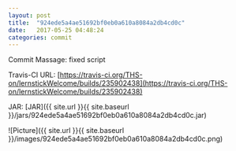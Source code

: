 ```yaml
---
layout: post
title:  "924ede5a4ae51692bf0eb0a610a8084a2db4cd0c"
date:   2017-05-25 04:48:24
categories: commit
---
```


Commit Massage: fixed script  

Travis-CI URL: [https://travis-ci.org/THS-on/lernstickWelcome/builds/235902438](https://travis-ci.org/THS-on/lernstickWelcome/builds/235902438)

JAR: [JAR]({{ site.url }}{{ site.baseurl }}/jars/924ede5a4ae51692bf0eb0a610a8084a2db4cd0c.jar)

![Picture]({{ site.url }}{{ site.baseurl }}/images/924ede5a4ae51692bf0eb0a610a8084a2db4cd0c.png)

